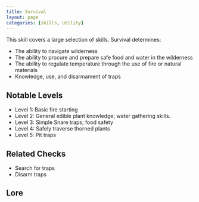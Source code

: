 ```yaml
---
title: Survival
layout: page
categories: [skills, utility]
---
```

This skill covers a large selection of skills. Survival determines:
- The ability to navigate wilderness
- The ability to procure and prepare safe food and water in the wilderness
- The ability to regulate temperature through the use of fire or natural materials
- Knowledge, use, and disarmament of traps

## Notable Levels
- Level 1: Basic fire starting
- Level 2: General edible plant knowledge; water gathering skills.
- Level 3: Simple Snare traps; food safety
- Level 4: Safely traverse thorned plants
- Level 5: Pit traps



## Related Checks
- Search for traps
- Disarm traps

## Lore
